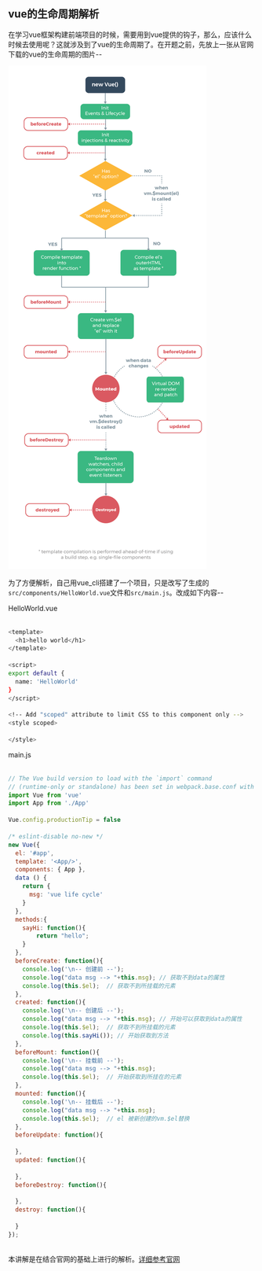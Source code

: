 ## vue的生命周期解析

在学习vue框架构建前端项目的时候，需要用到vue提供的钩子，那么，应该什么时候去使用呢？这就涉及到了vue的生命周期了。在开题之前，先放上一张从官网下载的vue的生命周期的图片--

![vue_life_cycle](./imgs/vue_life_cycle.png)

为了方便解析，自己用vue_cli搭建了一个项目，只是改写了生成的`src/components/HelloWorld.vue`文件和`src/main.js`。改成如下内容--

HelloWorld.vue

```bash

<template>
  <h1>hello world</h1>
</template>

<script>
export default {
  name: 'HelloWorld'
}
</script>

<!-- Add "scoped" attribute to limit CSS to this component only -->
<style scoped>

</style>


```

main.js

```javascript

// The Vue build version to load with the `import` command
// (runtime-only or standalone) has been set in webpack.base.conf with an alias.
import Vue from 'vue'
import App from './App'

Vue.config.productionTip = false

/* eslint-disable no-new */
new Vue({
  el: '#app',
  template: '<App/>',
  components: { App },
  data () {
    return {
      msg: 'vue life cycle'
    }
  },
  methods:{
  	sayHi: function(){
  		return "hello";
  	}
  },
  beforeCreate: function(){
    console.log('\n-- 创建前 --');
    console.log("data msg --> "+this.msg); // 获取不到data的属性
    console.log(this.$el);	// 获取不到所挂载的元素 
  },
  created: function(){
    console.log('\n-- 创建后 --');
    console.log("data msg --> "+this.msg); // 开始可以获取到data的属性
    console.log(this.$el);	// 获取不到所挂载的元素
    console.log(this.sayHi()); // 开始获取到方法
  },
  beforeMount: function(){
    console.log('\n-- 挂载前 --');
    console.log("data msg --> "+this.msg);
    console.log(this.$el);	// 开始获取到所挂在的元素
  },
  mounted: function(){
    console.log('\n-- 挂载后 --');
    console.log("data msg --> "+this.msg);
    console.log(this.$el);  // el 被新创建的vm.$el替换
  },
  beforeUpdate: function(){
  	
  },
  updated: function(){  

  },
  beforeDestroy: function(){ 

  },
  destroy: function(){

  }
});



```

本讲解是在结合官网的基础上进行的解析。[详细参考官网](https://cn.vuejs.org/v2/api/#beforeCreate)
